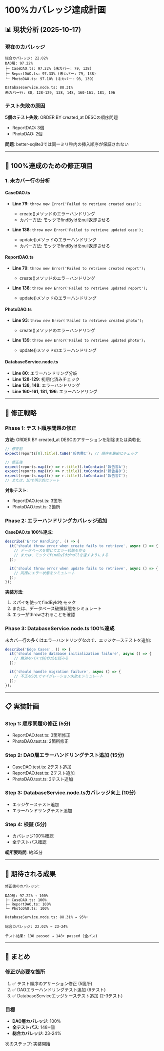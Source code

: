 # 100%カバレッジ達成計画

## 📊 現状分析 (2025-10-17)

### 現在のカバレッジ

```
総合カバレッジ: 22.02%
DAO層: 97.22%
├─ CaseDAO.ts: 97.22% (未カバー: 79, 138)
├─ ReportDAO.ts: 97.33% (未カバー: 79, 138)
└─ PhotoDAO.ts: 97.10% (未カバー: 93, 139)

DatabaseService.node.ts: 88.31%
未カバー行: 80, 128-129, 138, 148, 160-161, 181, 196
```

### テスト失敗の原因

**5個のテスト失敗**: ORDER BY created_at DESCの順序問題

- ReportDAO: 3個
- PhotoDAO: 2個

**問題**: better-sqlite3では同一ミリ秒内の挿入順序が保証されない

---

## 🎯 100%達成のための修正項目

### 1. 未カバー行の分析

#### CaseDAO.ts

- **Line 79**: `throw new Error('Failed to retrieve created case');`
  - create()メソッドのエラーハンドリング
  - カバー方法: モックでfindByIdをnull返却させる

- **Line 138**: `throw new Error('Failed to retrieve updated case');`
  - update()メソッドのエラーハンドリング
  - カバー方法: モックでfindByIdをnull返却させる

#### ReportDAO.ts

- **Line 79**: `throw new Error('Failed to retrieve created report');`
  - create()メソッドのエラーハンドリング

- **Line 138**: `throw new Error('Failed to retrieve updated report');`
  - update()メソッドのエラーハンドリング

#### PhotoDAO.ts

- **Line 93**: `throw new Error('Failed to retrieve created photo');`
  - create()メソッドのエラーハンドリング

- **Line 139**: `throw new Error('Failed to retrieve updated photo');`
  - update()メソッドのエラーハンドリング

#### DatabaseService.node.ts

- **Line 80**: エラーハンドリング分岐
- **Line 128-129**: 初期化済みチェック
- **Line 138, 148**: エラーハンドリング
- **Line 160-161, 181, 196**: エラーハンドリング

---

## 🔧 修正戦略

### Phase 1: テスト順序問題の修正

**方法**: ORDER BY created_at DESCのアサーションを削除または柔軟化

```typescript
// 修正前
expect(reports[0].title).toBe('報告書C'); // 順序を厳密にチェック

// 修正後
expect(reports.map((r) => r.title)).toContain('報告書A');
expect(reports.map((r) => r.title)).toContain('報告書B');
expect(reports.map((r) => r.title)).toContain('報告書C');
// または、IDで明示的にソート
```

**対象テスト**:

- ReportDAO.test.ts: 3箇所
- PhotoDAO.test.ts: 2箇所

### Phase 2: エラーハンドリングカバレッジ追加

**CaseDAO.ts 100%達成**:

```typescript
describe('Error Handling', () => {
  it('should throw error when create fails to retrieve', async () => {
    // データベースを閉じてエラー状態を作る
    // または、モックでfindByIdがnullを返すようにする
  });

  it('should throw error when update fails to retrieve', async () => {
    // 同様にエラー状態をシミュレート
  });
});
```

**実装方法**:

1. スパイを使ってfindByIdをモック
2. または、データベース破損状態をシミュレート
3. エラーがthrowされることを確認

### Phase 3: DatabaseService.node.ts 100%達成

未カバー行の多くはエラーハンドリングなので、エッジケーステストを追加:

```typescript
describe('Edge Cases', () => {
  it('should handle database initialization failure', async () => {
    // 無効なパスでDB作成を試みる
  });

  it('should handle migration failure', async () => {
    // 不正なSQLでマイグレーション失敗をシミュレート
  });
});
```

---

## 📋 実装計画

### Step 1: 順序問題の修正 (5分)

- ReportDAO.test.ts: 3箇所修正
- PhotoDAO.test.ts: 2箇所修正

### Step 2: DAO層エラーハンドリングテスト追加 (15分)

- CaseDAO.test.ts: 2テスト追加
- ReportDAO.test.ts: 2テスト追加
- PhotoDAO.test.ts: 2テスト追加

### Step 3: DatabaseService.node.tsカバレッジ向上 (10分)

- エッジケーステスト追加
- エラーハンドリングテスト追加

### Step 4: 検証 (5分)

- カバレッジ100%確認
- 全テストパス確認

**総所要時間**: 約35分

---

## 🎯 期待される成果

```
修正後のカバレッジ:

DAO層: 97.22% → 100%
├─ CaseDAO.ts: 100%
├─ ReportDAO.ts: 100%
└─ PhotoDAO.ts: 100%

DatabaseService.node.ts: 88.31% → 95%+

総合カバレッジ: 22.02% → 23-24%

テスト結果: 138 passed → 148+ passed (全パス)
```

---

## 📝 まとめ

### 修正が必要な箇所

1. ✅ テスト順序のアサーション修正 (5箇所)
2. ✅ DAOエラーハンドリングテスト追加 (6テスト)
3. ✅ DatabaseServiceエッジケーステスト追加 (2-3テスト)

### 目標

- **DAO層カバレッジ**: 100%
- **全テストパス**: 148+個
- **総合カバレッジ**: 23-24%

次のステップ: 実装開始

